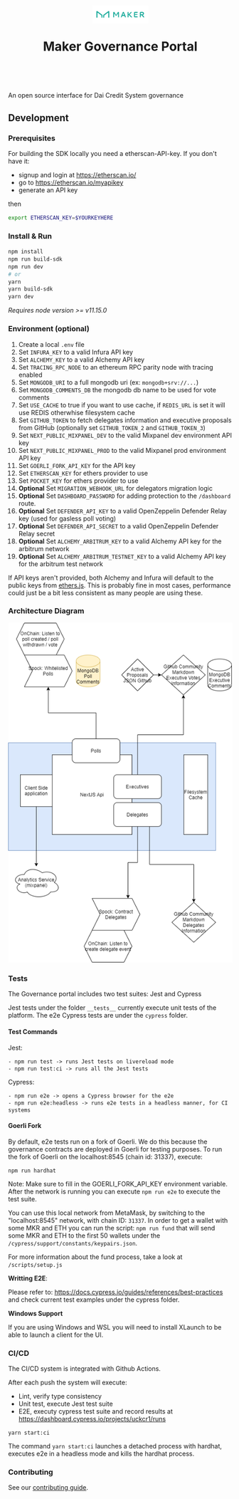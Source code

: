 <h1 align="center" style="margin-top: 1em; margin-bottom: 3em;">
  <p><a href="https://vote.makerdao.com/"><img alt="maker logo" src="./maker-logo.png" alt="vote.makerdao.com" width="125"></a></p>
  <p>Maker Governance Portal</p>
</h1>

An open source interface for Dai Credit System governance

## Development

### Prerequisites

For building the SDK locally you need a etherscan-API-key. If you don't have it:

- signup and login at https://etherscan.io/
- go to https://etherscan.io/myapikey
- generate an API key

then

```bash
export ETHERSCAN_KEY=$YOURKEYHERE
```

### Install & Run

```bash
npm install
npm run build-sdk
npm run dev
# or
yarn
yarn build-sdk
yarn dev
```

_Requires node version >= v11.15.0_

### Environment (optional)

1. Create a local `.env` file
2. Set `INFURA_KEY` to a valid Infura API key
3. Set `ALCHEMY_KEY` to a valid Alchemy API key
4. Set `TRACING_RPC_NODE` to an ethereum RPC parity node with tracing enabled
5. Set `MONGODB_URI` to a full mongodb uri (ex: `mongodb+srv://...`)
6. Set `MONGODB_COMMENTS_DB` the mongodb db name to be used for vote comments
7. Set `USE_CACHE` to true if you want to use cache, if `REDIS_URL` is set it will use REDIS otherwhise filesystem cache
8. Set `GITHUB_TOKEN` to fetch delegates information and executive proposals from GitHub (optionally set `GITHUB_TOKEN_2` and `GITHUB_TOKEN_3`)
9. Set `NEXT_PUBLIC_MIXPANEL_DEV` to the valid Mixpanel dev environment API key
10. Set `NEXT_PUBLIC_MIXPANEL_PROD` to the valid Mixpanel prod environment API key
11. Set `GOERLI_FORK_API_KEY` for the API key
12. Set `ETHERSCAN_KEY` for ethers provider to use
13. Set `POCKET_KEY` for ethers provider to use
14. **Optional** Set `MIGRATION_WEBHOOK_URL` for delegators migration logic 
15. **Optional** Set `DASHBOARD_PASSWORD` for adding protection to the `/dashboard` route. 
16. **Optional** Set `DEFENDER_API_KEY` to a valid OpenZeppelin Defender Relay key (used for gasless poll voting) 
17. **Optional** Set `DEFENDER_API_SECRET` to a valid OpenZeppelin Defender Relay secret
18. **Optional** Set `ALCHEMY_ARBITRUM_KEY` to a valid Alchemy API key for the arbitrum network
19. **Optional** Set `ALCHEMY_ARBITRUM_TESTNET_KEY` to a valid Alchemy API key for the arbitrum test network

If API keys aren't provided, both Alchemy and Infura will default to the public keys from [ethers.js](https://github.com/ethers-io/ethers.js/). This is probably fine in most cases, performance could just be a bit less consistent as many people are using these.

### Architecture Diagram

![](./architecture-diagram.png)

### Tests

The Governance portal includes two test suites: Jest and Cypress

Jest tests under the folder `__tests__` currently execute unit tests of the platform. The e2e Cypress tests are under the `cypress` folder.

#### Test Commands

Jest:

```
- npm run test -> runs Jest tests on livereload mode
- npm run test:ci -> runs all the Jest tests
```

Cypress:

```
- npm run e2e -> opens a Cypress browser for the e2e
- npm run e2e:headless -> runs e2e tests in a headless manner, for CI systems
```

#### Goerli Fork

By default, e2e tests run on a fork of Goerli. We do this because the governance contracts are deployed in Goerli for testing purposes. To run the fork of Goerli on the localhost:8545 (chain id: 31337), execute:

```
npm run hardhat
```

Note: Make sure to fill in the GOERLI_FORK_API_KEY environment variable. After the network is running you can execute `npm run e2e` to execute the test suite.

You can use this local network from MetaMask, by switching to the "localhost:8545" network, with chain ID: `31337`. In order to get a wallet with some MKR and ETH you can run the script: `npm run fund` that will send some MKR and ETH to the first 50 wallets under the `/cypress/support/constants/keypairs.json`.

For more information about the fund process, take a look at `/scripts/setup.js`

**Writting E2E**:

Please refer to: https://docs.cypress.io/guides/references/best-practices and check current test examples under the cypress folder.

**Windows Support**

If you are using Windows and WSL you will need to install XLaunch to be able to launch a client for the UI.

### CI/CD

The CI/CD system is integrated with Github Actions.

After each push the system will execute:

- Lint, verify type consistency
- Unit test, execute Jest test suite
- E2E, executy cypress test suite and record results at https://dashboard.cypress.io/projects/uckcr1/runs

```
yarn start:ci
```

The command `yarn start:ci` launches a detached process with hardhat, executes e2e in a headless mode and kills the hardhat process.

### Contributing

See our [contributing guide](./CONTRIBUTING.md).
